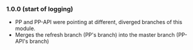 ### 1.0.0 (start of logging)

- PP and PP-API were pointing at different, diverged branches of this module.
- Merges the refresh branch (PP's branch) into the master branch (PP-API's branch)